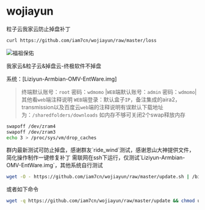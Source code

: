 # wojiayun
粒子云我家云防止掉盘补丁
``` bash
curl https://github.com/iam7cn/wojiayun/raw/master/loss
```
![福祖保佑](http://bbs.nas66.com/data/attachment/forum/201910/09/112854elo0glqwok88yykk.png)
<p>我家云&粒子云&掉盘云-终极软件不掉盘

系统：[Liziyun-Armbian-OMV-EntWare.img]
> 终端默认账号：`root` 密码：`wdmomo` |`WEB`端默认账号：`admin` 密码：`wdmomo`| 其他看`web`端注释说明
> `WEB`端登录：默认盒子`IP`，备注集成的aira2，transmission以及百度云`web`端的注释说明有误默认下载地址为：`/sharedfolders/downloads`
> 如内存不够可关闭2个swap释放内存

``` bash
swapoff /dev/zram4
swapoff /dev/zram3
echo 3 > /proc/sys/vm/drop_caches
```
  
<p>群内最新测试可防止掉盘，感谢群友`ride_wind`测试，感谢恩山大神提供文件，简化操作制作一键修复补丁
需联网在ssh下运行，仅测试`Liziyun-Armbian-OMV-EntWare.img`，其他系统自行测试
  
``` bash
wget -O - https://github.com/iam7cn/wojiayun/raw/master/update.sh | /bin/sh
```
 或者如下命令
  
``` bash
wget -q https://github.com/iam7cn/wojiayun/raw/master/update && chmod u+x update && ./update
```
